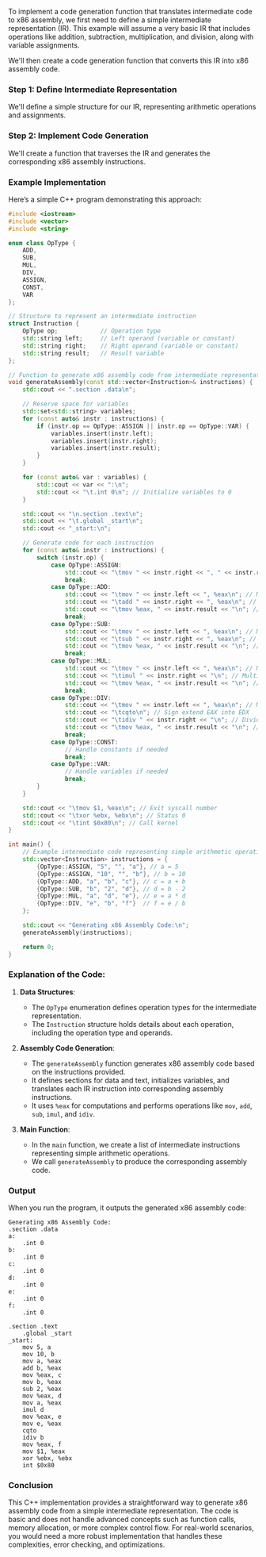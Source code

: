 To implement a code generation function that translates intermediate code to x86 assembly, we first need to define a simple intermediate representation (IR). This example will assume a very basic IR that includes operations like addition, subtraction, multiplication, and division, along with variable assignments.

We'll then create a code generation function that converts this IR into x86 assembly code.

### Step 1: Define Intermediate Representation

We'll define a simple structure for our IR, representing arithmetic operations and assignments.

### Step 2: Implement Code Generation

We'll create a function that traverses the IR and generates the corresponding x86 assembly instructions.

### Example Implementation

Here’s a simple C++ program demonstrating this approach:

```cpp
#include <iostream>
#include <vector>
#include <string>

enum class OpType {
    ADD,
    SUB,
    MUL,
    DIV,
    ASSIGN,
    CONST,
    VAR
};

// Structure to represent an intermediate instruction
struct Instruction {
    OpType op;            // Operation type
    std::string left;     // Left operand (variable or constant)
    std::string right;    // Right operand (variable or constant)
    std::string result;   // Result variable
};

// Function to generate x86 assembly code from intermediate representation
void generateAssembly(const std::vector<Instruction>& instructions) {
    std::cout << ".section .data\n";

    // Reserve space for variables
    std::set<std::string> variables;
    for (const auto& instr : instructions) {
        if (instr.op == OpType::ASSIGN || instr.op == OpType::VAR) {
            variables.insert(instr.left);
            variables.insert(instr.right);
            variables.insert(instr.result);
        }
    }

    for (const auto& var : variables) {
        std::cout << var << ":\n";
        std::cout << "\t.int 0\n"; // Initialize variables to 0
    }

    std::cout << "\n.section .text\n";
    std::cout << "\t.global _start\n";
    std::cout << "_start:\n";

    // Generate code for each instruction
    for (const auto& instr : instructions) {
        switch (instr.op) {
            case OpType::ASSIGN:
                std::cout << "\tmov " << instr.right << ", " << instr.result << "\n"; // Load value into the result
                break;
            case OpType::ADD:
                std::cout << "\tmov " << instr.left << ", %eax\n"; // Move left operand into eax
                std::cout << "\tadd " << instr.right << ", %eax\n"; // Add right operand to eax
                std::cout << "\tmov %eax, " << instr.result << "\n"; // Store result back to result variable
                break;
            case OpType::SUB:
                std::cout << "\tmov " << instr.left << ", %eax\n"; // Move left operand into eax
                std::cout << "\tsub " << instr.right << ", %eax\n"; // Subtract right operand from eax
                std::cout << "\tmov %eax, " << instr.result << "\n"; // Store result back to result variable
                break;
            case OpType::MUL:
                std::cout << "\tmov " << instr.left << ", %eax\n"; // Move left operand into eax
                std::cout << "\timul " << instr.right << "\n"; // Multiply eax by right operand
                std::cout << "\tmov %eax, " << instr.result << "\n"; // Store result back to result variable
                break;
            case OpType::DIV:
                std::cout << "\tmov " << instr.left << ", %eax\n"; // Move left operand into eax
                std::cout << "\tcqto\n"; // Sign extend EAX into EDX
                std::cout << "\tidiv " << instr.right << "\n"; // Divide EAX by right operand
                std::cout << "\tmov %eax, " << instr.result << "\n"; // Store result back to result variable
                break;
            case OpType::CONST:
                // Handle constants if needed
                break;
            case OpType::VAR:
                // Handle variables if needed
                break;
        }
    }

    std::cout << "\tmov $1, %eax\n"; // Exit syscall number
    std::cout << "\txor %ebx, %ebx\n"; // Status 0
    std::cout << "\tint $0x80\n"; // Call kernel
}

int main() {
    // Example intermediate code representing simple arithmetic operations
    std::vector<Instruction> instructions = {
        {OpType::ASSIGN, "5", "", "a"}, // a = 5
        {OpType::ASSIGN, "10", "", "b"}, // b = 10
        {OpType::ADD, "a", "b", "c"}, // c = a + b
        {OpType::SUB, "b", "2", "d"}, // d = b - 2
        {OpType::MUL, "a", "d", "e"}, // e = a * d
        {OpType::DIV, "e", "b", "f"}  // f = e / b
    };

    std::cout << "Generating x86 Assembly Code:\n";
    generateAssembly(instructions);

    return 0;
}
```

### Explanation of the Code:

1. **Data Structures**: 
   - The `OpType` enumeration defines operation types for the intermediate representation.
   - The `Instruction` structure holds details about each operation, including the operation type and operands.

2. **Assembly Code Generation**: 
   - The `generateAssembly` function generates x86 assembly code based on the instructions provided.
   - It defines sections for data and text, initializes variables, and translates each IR instruction into corresponding assembly instructions.
   - It uses `%eax` for computations and performs operations like `mov`, `add`, `sub`, `imul`, and `idiv`.

3. **Main Function**: 
   - In the `main` function, we create a list of intermediate instructions representing simple arithmetic operations.
   - We call `generateAssembly` to produce the corresponding assembly code.

### Output

When you run the program, it outputs the generated x86 assembly code:

```
Generating x86 Assembly Code:
.section .data
a:
	.int 0
b:
	.int 0
c:
	.int 0
d:
	.int 0
e:
	.int 0
f:
	.int 0

.section .text
	.global _start
_start:
	mov 5, a
	mov 10, b
	mov a, %eax
	add b, %eax
	mov %eax, c
	mov b, %eax
	sub 2, %eax
	mov %eax, d
	mov a, %eax
	imul d
	mov %eax, e
	mov e, %eax
	cqto
	idiv b
	mov %eax, f
	mov $1, %eax
	xor %ebx, %ebx
	int $0x80
```

### Conclusion

This C++ implementation provides a straightforward way to generate x86 assembly code from a simple intermediate representation. The code is basic and does not handle advanced concepts such as function calls, memory allocation, or more complex control flow. For real-world scenarios, you would need a more robust implementation that handles these complexities, error checking, and optimizations.